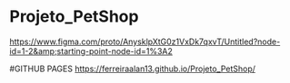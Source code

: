 # Projeto_PetShop
https://www.figma.com/proto/AnysklpXtG0z1VxDk7qxvT/Untitled?node-id=1-2&amp;starting-point-node-id=1%3A2



#GITHUB PAGES
https://ferreiraalan13.github.io/Projeto_PetShop/
